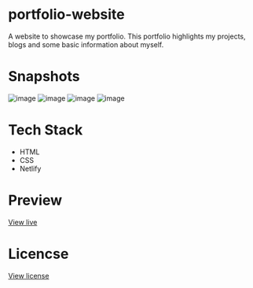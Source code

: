 # portfolio-website

A website to showcase my portfolio. This portfolio highlights my projects, blogs and some basic information about myself.

# Snapshots

![image](https://user-images.githubusercontent.com/27736288/208904045-b0be19dc-b784-4599-8f4d-7415294ff54e.png)  ![image](https://user-images.githubusercontent.com/27736288/208904131-4375c98f-88c2-4fbd-b2f3-6ebb53dd0503.png) ![image](https://user-images.githubusercontent.com/27736288/208904272-e54b3a9d-c594-491b-bcd9-2ba4fbce952f.png) ![image](https://user-images.githubusercontent.com/27736288/208904409-19b76f44-f39c-4e8d-94e7-ae6cf6368f85.png)

# Tech Stack

* HTML
* CSS
* Netlify

# Preview

[View live](https://gautam-balamurali.netlify.app/)

# Licencse

[View license](https://github.com/gautam-balamurali/portfolio-website/blob/main/LICENSE.md)
